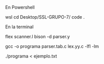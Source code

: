 En Powershell

wsl
cd Desktop/SSL-GRUPO-7/
code .



En la terminal

flex scanner.l
bison -d  parser.y

gcc -o programa parser.tab.c lex.yy.c -lfl -lm

./programa < ejemplo.txt

